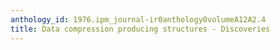 ```yaml
---
anthology_id: 1976.ipm_journal-ir0anthology0volumeA12A2.4
title: Data compression producing structures - Discoveries
---
```

